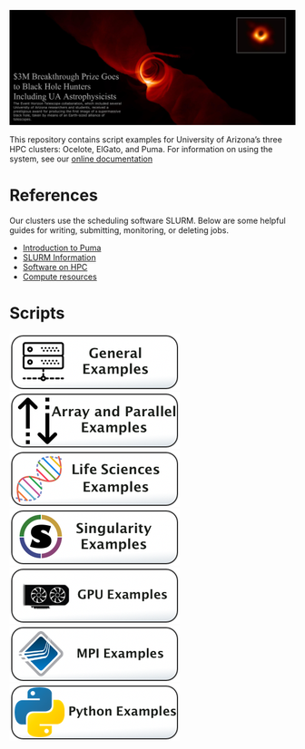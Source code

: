 ![](Images/BlackHoleMashup_TextOverlap.png)

This repository contains script examples for University of Arizona’s three HPC clusters: Ocelote, ElGato, and Puma. For information on using the system, see our [online documentation](https://public.confluence.arizona.edu/display/UAHPC/HPC+Documentation)

# References
Our clusters use the scheduling software SLURM. Below are some helpful guides for writing, submitting, monitoring, or deleting jobs.
* [Introduction to Puma](https://public.confluence.arizona.edu/display/UAHPC/Puma+Quick+Start)
* [SLURM Information](https://public.confluence.arizona.edu/pages/viewpage.action?pageId=93160866)
* [Software on HPC](https://public.confluence.arizona.edu/display/UAHPC/Accessing+Software)
* [Compute resources](https://public.confluence.arizona.edu/display/UAHPC/Compute+Resources)

# Scripts

[![](/Images/general-examples-button.png)](General-Examples)[![](/Images/parallel-and-array.png)](Array-and-Parallel)
[![](/Images/life-sciences-button.png)](Life-Sciences)[![](/Images/singularity-button.png)](Singularity-Examples)
[![](/Images/gpu-button.png)](GPU-Examples)[![](/Images/mpi-button.png)](MPI-Examples)
[![](/Images/python_button.png)](Python-Examples)
